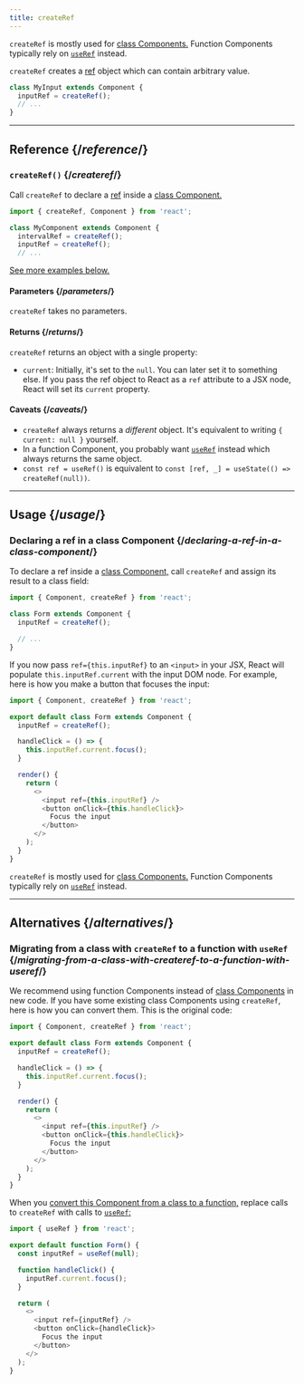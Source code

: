 ```yaml
---
title: createRef
---
```


<Pitfall>

`createRef` is mostly used for [class Components.](/reference/react/Component) Function Components typically rely on [`useRef`](/reference/react/useRef) instead.

</Pitfall>

<Intro>

`createRef` creates a [ref](/learn/referencing-values-with-refs) object which can contain arbitrary value.

```js
class MyInput extends Component {
  inputRef = createRef();
  // ...
}
```

</Intro>

<InlineToc />

---

## Reference {/*reference*/}

### `createRef()` {/*createref*/}

Call `createRef` to declare a [ref](/learn/referencing-values-with-refs) inside a [class Component.](/reference/react/Component)

```js
import { createRef, Component } from 'react';

class MyComponent extends Component {
  intervalRef = createRef();
  inputRef = createRef();
  // ...
```

[See more examples below.](#usage)

#### Parameters {/*parameters*/}

`createRef` takes no parameters.

#### Returns {/*returns*/}

`createRef` returns an object with a single property:

* `current`: Initially, it's set to the `null`. You can later set it to something else. If you pass the ref object to React as a `ref` attribute to a JSX node, React will set its `current` property.

#### Caveats {/*caveats*/}

* `createRef` always returns a *different* object. It's equivalent to writing `{ current: null }` yourself.
* In a function Component, you probably want [`useRef`](/reference/react/useRef) instead which always returns the same object.
* `const ref = useRef()` is equivalent to `const [ref, _] = useState(() => createRef(null))`.

---

## Usage {/*usage*/}

### Declaring a ref in a class Component {/*declaring-a-ref-in-a-class-component*/}

To declare a ref inside a [class Component,](/reference/react/Component) call `createRef` and assign its result to a class field:

```js {4}
import { Component, createRef } from 'react';

class Form extends Component {
  inputRef = createRef();

  // ...
}
```

If you now pass `ref={this.inputRef}` to an `<input>` in your JSX, React will populate `this.inputRef.current` with the input DOM node. For example, here is how you make a button that focuses the input:

<Sandpack>

```js
import { Component, createRef } from 'react';

export default class Form extends Component {
  inputRef = createRef();

  handleClick = () => {
    this.inputRef.current.focus();
  }

  render() {
    return (
      <>
        <input ref={this.inputRef} />
        <button onClick={this.handleClick}>
          Focus the input
        </button>
      </>
    );
  }
}
```

</Sandpack>

<Pitfall>

`createRef` is mostly used for [class Components.](/reference/react/Component) Function Components typically rely on [`useRef`](/reference/react/useRef) instead.

</Pitfall>

---

## Alternatives {/*alternatives*/}

### Migrating from a class with `createRef` to a function with `useRef` {/*migrating-from-a-class-with-createref-to-a-function-with-useref*/}

We recommend using function Components instead of [class Components](/reference/react/Component) in new code. If you have some existing class Components using `createRef`, here is how you can convert them. This is the original code:

<Sandpack>

```js
import { Component, createRef } from 'react';

export default class Form extends Component {
  inputRef = createRef();

  handleClick = () => {
    this.inputRef.current.focus();
  }

  render() {
    return (
      <>
        <input ref={this.inputRef} />
        <button onClick={this.handleClick}>
          Focus the input
        </button>
      </>
    );
  }
}
```

</Sandpack>

When you [convert this Component from a class to a function,](/reference/react/Component#alternatives) replace calls to `createRef` with calls to [`useRef`:](/reference/react/useRef)

<Sandpack>

```js
import { useRef } from 'react';

export default function Form() {
  const inputRef = useRef(null);

  function handleClick() {
    inputRef.current.focus();
  }

  return (
    <>
      <input ref={inputRef} />
      <button onClick={handleClick}>
        Focus the input
      </button>
    </>
  );
}
```

</Sandpack>
